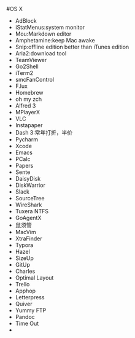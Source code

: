 #OS X

- AdBlock
- iStatMenus:system monitor
- Mou:Markdown editor
- Amphetamine:keep Mac awake
- Snip:offline edition better than iTunes edition
- Aria2:download tool
- TeamViewer
- Go2Shell
- iTerm2
- smcFanControl
- F.lux
- Homebrew
- oh my zch
- Alfred 3
- MPlayerX
- VLC
- Instapaper
- Dash 3:常年打折，半价
- Pycharm
- Xcode
- Emacs
- PCalc
- Papers
- Sente
- DaisyDisk
- DiskWarrior
- Slack
- SourceTree
- WireShark
- Tuxera NTFS
- GoAgentX
- 鼠须管
- MacVim
- XtraFinder
- Typora
- Hazel
- SizeUp
- GitUp
- Charles
- Optimal Layout
- Trello
- Apphop
- Letterpress
- Quiver
- Yummy FTP
- Pandoc
- Time Out
- 
